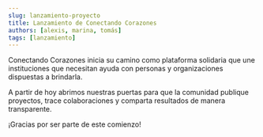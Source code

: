 ```yaml
---
slug: lanzamiento-proyecto
title: Lanzamiento de Conectando Corazones
authors: [alexis, marina, tomás]
tags: [lanzamiento]
---
```


<!-- -*- Anuncio inicial del proyecto y apertura del blog. -*- -->

Conectando Corazones inicia su camino como plataforma solidaria que une instituciones que necesitan ayuda con personas y organizaciones dispuestas a brindarla.

<!-- truncate -->

A partir de hoy abrimos nuestras puertas para que la comunidad publique proyectos, trace colaboraciones y comparta resultados de manera transparente.

¡Gracias por ser parte de este comienzo!